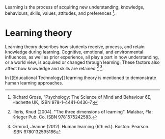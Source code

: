 Learning is the process of acquiring new understanding, knowledge, behaviours, skills, values, attitudes, and preferences [^1].

# Learning theory

Learning theory describes how students receive, process, and retain knowledge during learning. Cognitive, emotional, and environmental influences, as well as prior experience, all play a part in how understanding, or a world view, is acquired or changed through learning; These factors also affect how knowledge and skills are retained [^2] [^3].

In [[Educational Technology]] learning theory is mentioned to demonstrate human learning approaches.

[^1]: Richard Gross, "Psychology: The Science of Mind and Behaviour 6E, Hachette UK, ISBN 978-1-4441-6436-7.

[^2]: Illeris, Knud (2004). "The three dimensions of learning". Malabar, Fla: Krieger Pub. Co. ISBN 9781575242583.

[^3]: Ormrod, Jeanne (2012). Human learning (6th ed.). Boston: Pearson. ISBN 9780132595186